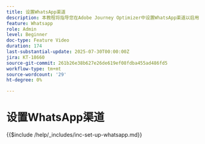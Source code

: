 ```yaml
---
title: 设置WhatsApp渠道
description: 本教程将指导您在Adobe Journey Optimizer中设置WhatsApp渠道以启用实时业务消息传送。
feature: Whatsapp
role: Admin
level: Beginner
doc-type: Feature Video
duration: 174
last-substantial-update: 2025-07-30T00:00:00Z
jira: KT-18660
source-git-commit: 261b26e38b627e26de619ef08fdba455ad486fd5
workflow-type: tm+mt
source-wordcount: '29'
ht-degree: 0%

---
```


# 设置WhatsApp渠道

{{$include /help/_includes/inc-set-up-whatsapp.md}}